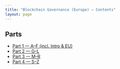 ```yaml
---
title: "Blockchain Governance (Europe) — Contents"
layout: page
---
```

## Parts
- [Part 1 — A–F (incl. Intro & EU)](/parts/part-1-a-f-(incl.-intro-and-eu).html)
- [Part 2 — G–L](/parts/part-2-g-l.html)
- [Part 3 — M–R](/parts/part-3-m-r.html)
- [Part 4 — S–Z](/parts/part-4-s-z.html)
